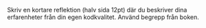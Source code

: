 Skriv en kortare reflektion (halv sida 12pt) där du beskriver dina erfarenheter från din egen kodkvalitet. Använd begrepp från boken. 